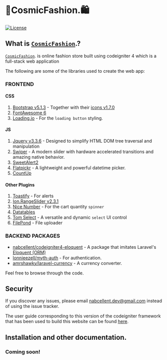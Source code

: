 # 🛒CosmicFashion.🛍
[![License](https://poser.pugx.org/nabcellent/laravel-kyanda/license)](https://github.com/Nabcellent/laravel-kyanda/blob/master/LICENSE.md)

## What is [`CosmicFashion`](https://cosmicfashion.nosterlab.com/).?

[`CosmicFashion`](https://cosmicfashion.nosterlab.com/). is online fashion store built using codeigniter 4 which is a full-stack web application

The following are some of the libraries used to create the web app:
### FRONTEND

#### CSS
1. [Bootstrap v5.1.3](https://getbootstrap.com/) - Together with their [icons v1.7.0](https://icons.getbootstrap.com/)
2. [FontAwesome 6](https://fontawesome.com/)
3. [Loading.io](https://loading.io/) - For the `loading button` styling.

#### JS
1. [Jquery v3.3.6](https://jquery.com/) - Designed to simplify HTML DOM tree traversal and manipulation
2. [Swiper](https://swiperjs.com/) - A modern slider with hardware accelerated transitions and amazing native behavior.
3. [SweetAlert2](https://sweetalert2.github.io/)
3. [Flatpickr](https://flatpickr.js.org/) - A lightweight and powerful datetime picker.
3. [CountUp](https://inorganik.github.io/countUp.js/)

#### Other Plugins
1. [Toastify](https://apvarun.github.io/toastify-js/) - For alerts
1. [Ion.RangeSlider v2.3.1](http://ionden.com/a/plugins/ion.rangeSlider/)
2. [Nice Number](https://github.com/joshua-s/jquery.nice-number) - For the cart quantity `spinner`
3. [Datatables](https://datatables.net/)
4. [Tom Select](https://tom-select.js.org/) - A versatile and dynamic `select` UI control
5. [FilePond](https://pqina.nl/filepond/) - File uploader

### BACKEND PACKAGES
* [nabcellent/codeigniter4-eloquent](https://packagist.org/packages/nabcellent/codeigniter4-eloquent) - A package that imitates Laravel's [Eloquent (ORM)](https://laravel.com/docs/8.x/eloquent)
* [lonnieezell/myth-auth](https://github.com/lonnieezell/myth-auth) - For authentication.
* [amrshawky/laravel-currency](https://github.com/amrshawky/laravel-currency) - A currency converter.

Feel free to browse through the code.

## Security

If you discover any issues, please email [nabcellent.dev@gmail.com](mailto:nabcellent.dev@gmail.com) instead of using the issue tracker.

The user guide corresponding to this version of the codeigniter framework that has been used to build this website can
be found
[here](https://codeigniter.com/user_guide/intro/index.html#).

## Installation and other documentation.

### Coming soon!
